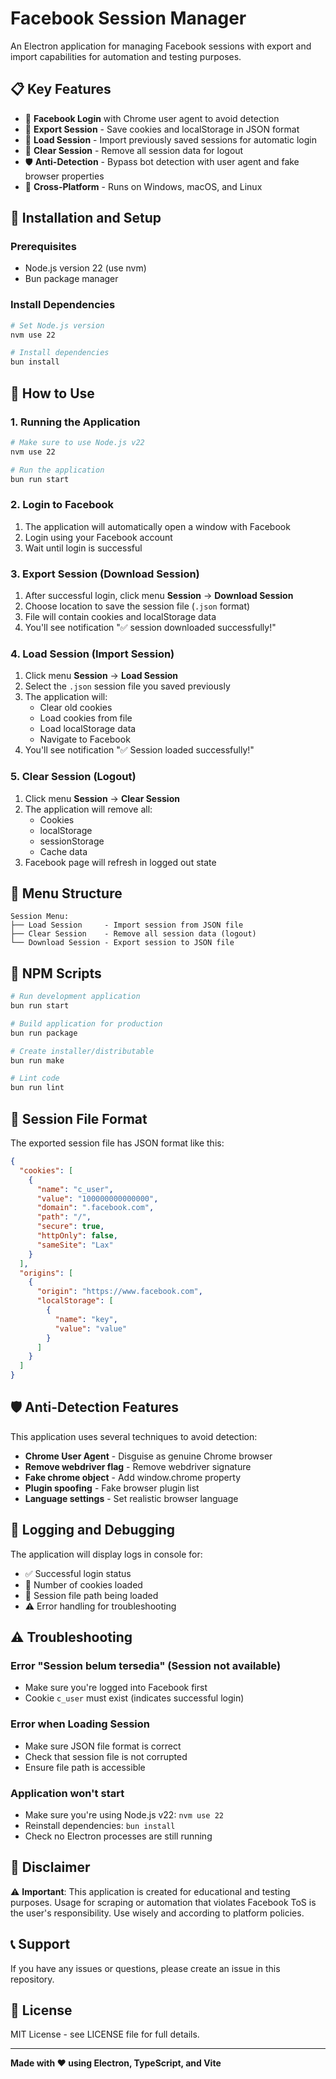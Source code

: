 # Facebook Session Manager

An Electron application for managing Facebook sessions with export and import capabilities for automation and testing purposes.

## 📋 Key Features

- 🔐 **Facebook Login** with Chrome user agent to avoid detection
- 💾 **Export Session** - Save cookies and localStorage in JSON format
- 📂 **Load Session** - Import previously saved sessions for automatic login
- 🧹 **Clear Session** - Remove all session data for logout
- 🛡️ **Anti-Detection** - Bypass bot detection with user agent and fake browser properties
- 📱 **Cross-Platform** - Runs on Windows, macOS, and Linux

## 🚀 Installation and Setup

### Prerequisites

- Node.js version 22 (use nvm)
- Bun package manager

### Install Dependencies

```bash
# Set Node.js version
nvm use 22

# Install dependencies
bun install
```

## 🎯 How to Use

### 1. Running the Application

```bash
# Make sure to use Node.js v22
nvm use 22

# Run the application
bun run start
```

### 2. Login to Facebook

1. The application will automatically open a window with Facebook
2. Login using your Facebook account
3. Wait until login is successful

### 3. Export Session (Download Session)

1. After successful login, click menu **Session** → **Download Session**
2. Choose location to save the session file (`.json` format)
3. File will contain cookies and localStorage data
4. You'll see notification "✅ session downloaded successfully!"

### 4. Load Session (Import Session)

1. Click menu **Session** → **Load Session**
2. Select the `.json` session file you saved previously
3. The application will:
   - Clear old cookies
   - Load cookies from file
   - Load localStorage data
   - Navigate to Facebook
4. You'll see notification "✅ Session loaded successfully!"

### 5. Clear Session (Logout)

1. Click menu **Session** → **Clear Session**
2. The application will remove all:
   - Cookies
   - localStorage
   - sessionStorage
   - Cache data
3. Facebook page will refresh in logged out state

## 📁 Menu Structure

```
Session Menu:
├── Load Session     - Import session from JSON file
├── Clear Session    - Remove all session data (logout)
└── Download Session - Export session to JSON file
```

## 🔧 NPM Scripts

```bash
# Run development application
bun run start

# Build application for production
bun run package

# Create installer/distributable
bun run make

# Lint code
bun run lint
```

## 📄 Session File Format

The exported session file has JSON format like this:

```json
{
  "cookies": [
    {
      "name": "c_user",
      "value": "100000000000000",
      "domain": ".facebook.com",
      "path": "/",
      "secure": true,
      "httpOnly": false,
      "sameSite": "Lax"
    }
  ],
  "origins": [
    {
      "origin": "https://www.facebook.com",
      "localStorage": [
        {
          "name": "key",
          "value": "value"
        }
      ]
    }
  ]
}
```

## 🛡️ Anti-Detection Features

This application uses several techniques to avoid detection:

- **Chrome User Agent** - Disguise as genuine Chrome browser
- **Remove webdriver flag** - Remove webdriver signature
- **Fake chrome object** - Add window.chrome property
- **Plugin spoofing** - Fake browser plugin list
- **Language settings** - Set realistic browser language

## 📝 Logging and Debugging

The application will display logs in console for:

- ✅ Successful login status
- 🍪 Number of cookies loaded
- 📂 Session file path being loaded
- ⚠️ Error handling for troubleshooting

## ⚠️ Troubleshooting

### Error "Session belum tersedia" (Session not available)
- Make sure you're logged into Facebook first
- Cookie `c_user` must exist (indicates successful login)

### Error when Loading Session
- Make sure JSON file format is correct
- Check that session file is not corrupted
- Ensure file path is accessible

### Application won't start
- Make sure you're using Node.js v22: `nvm use 22`
- Reinstall dependencies: `bun install`
- Check no Electron processes are still running

## 🚨 Disclaimer

⚠️ **Important**: This application is created for educational and testing purposes. Usage for scraping or automation that violates Facebook ToS is the user's responsibility. Use wisely and according to platform policies.

## 📞 Support

If you have any issues or questions, please create an issue in this repository.

## 📄 License

MIT License - see LICENSE file for full details.

---

**Made with ❤️ using Electron, TypeScript, and Vite**
